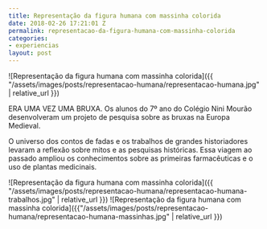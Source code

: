 ```yaml
---
title: Representação da figura humana com massinha colorida
date: 2018-02-26 17:21:01 Z
permalink: representacao-da-figura-humana-com-massinha-colorida
categories:
- experiencias
layout: post
---
```


![Representação da figura humana com massinha colorida]({{ "/assets/images/posts/representacao-humana/representacao-humana.jpg" | relative_url }})

ERA UMA VEZ UMA BRUXA. Os alunos do 7º ano do Colégio Nini Mourão desenvolveram um projeto de pesquisa sobre as bruxas na Europa Medieval.

O universo dos contos de fadas e os trabalhos de grandes historiadores levaram a reflexão sobre mitos e as pesquisas históricas. Essa viagem ao passado ampliou os conhecimentos sobre as primeiras farmacêuticas e o uso de plantas medicinais.

![Representação da figura humana com massinha colorida]({{ "/assets/images/posts/representacao-humana/representacao-humana-trabalhos.jpg" | relative_url }})
![Representação da figura humana com massinha colorida]({{"/assets/images/posts/representacao-humana/representacao-humana-massinhas.jpg" | relative_url }})
